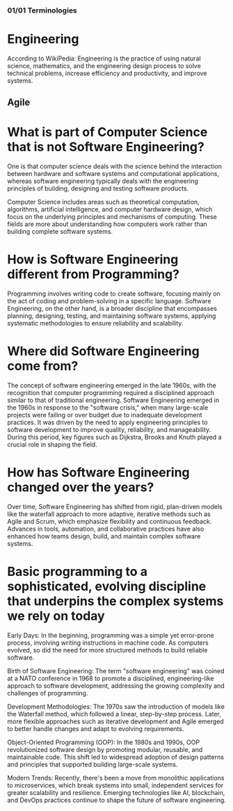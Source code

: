 ### 01/01 Terminologies

# Engineering
According to WikiPedia:
Engineering is the practice of using natural science, mathematics, and the engineering 
design process to solve technical problems, increase efficiency and productivity, and 
improve systems.

## Agile

# What is part of Computer Science that is not Software Engineering?

One is that computer science deals with the science behind the interaction between hardware and software systems and
computational applications, whereas software engineering typically deals with the engineering principles of building,
designing and testing software products.

Computer Science includes areas such as theoretical computation, algorithms, artificial intelligence, and computer 
hardware design, which focus on the underlying principles and mechanisms of computing. These fields are more about
understanding how computers work rather than building complete software systems.

# How is Software Engineering different from Programming?

Programming involves writing code to create software, focusing mainly on the act of coding and problem-solving in a 
specific language. Software Engineering, on the other hand, is a broader discipline that encompasses planning, designing,
testing, and maintaining software systems, applying systematic methodologies to ensure reliability and scalability.

#  Where did Software Engineering come from?

The concept of software engineering emerged in the late 1960s, with the recognition that computer programming required a
disciplined approach similar to that of traditional engineering. Software Engineering emerged in the 1960s in response to 
the "software crisis," when many large-scale projects were failing 
or over budget due to inadequate development practices. It was driven by the need to apply engineering principles to 
software development to improve quality, reliability, and manageability. During this period, key figures such as Dijkstra,
Brooks and Knuth played a crucial role in shaping the field.


#  How has Software Engineering changed over the years?

Over time, Software Engineering has shifted from rigid, plan-driven models like the waterfall approach to more adaptive,
iterative methods such as Agile and Scrum, which emphasize flexibility and continuous feedback. Advances in tools, 
automation, and collaborative practices have also enhanced how teams design, build, and maintain complex software systems.

# Basic programming to a sophisticated, evolving discipline that underpins the complex systems we rely on today

Early Days:
In the beginning, programming was a simple yet error-prone process, involving writing instructions in machine code. As
computers evolved, so did the need for more structured methods to build reliable software.

Birth of Software Engineering:
The term "software engineering" was coined at a NATO conference in 1968 to promote a disciplined, engineering-like 
approach to software development, addressing the growing complexity and challenges of programming.

Development Methodologies:
The 1970s saw the introduction of models like the Waterfall method, which followed a linear, step-by-step process.
Later, more flexible approaches such as iterative development and Agile emerged to better handle changes and adapt to 
evolving requirements.

Object-Oriented Programming (OOP):
In the 1980s and 1990s, OOP revolutionized software design by promoting modular, reusable, and maintainable code. 
This shift led to widespread adoption of design patterns and principles that supported building large-scale systems.

Modern Trends:
Recently, there's been a move from monolithic applications to microservices, which break systems into small, independent
services for greater scalability and resilience. Emerging technologies like AI, blockchain, and DevOps practices
continue to shape the future of software engineering.

